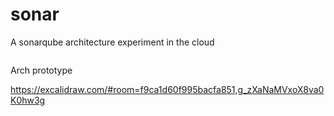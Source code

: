 # sonar

A sonarqube architecture experiment in the cloud

![]()

Arch prototype

https://excalidraw.com/#room=f9ca1d60f995bacfa851,g_zXaNaMVxoX8va0K0hw3g
